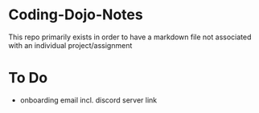 # Coding-Dojo-Notes
This repo primarily exists in order to have a markdown file not associated with an individual project/assignment

# To Do
- onboarding email incl. discord server link
